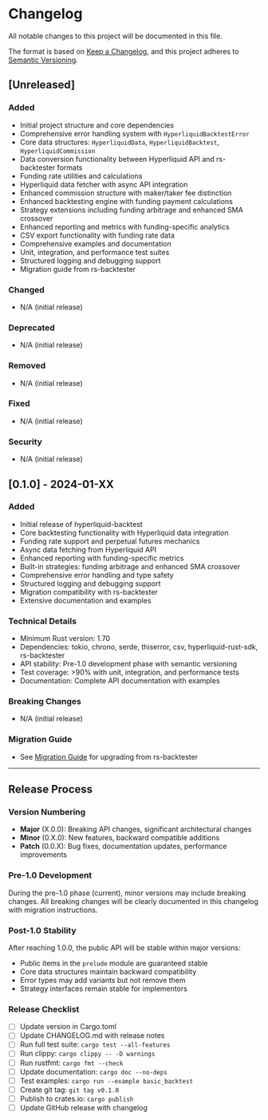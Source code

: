 # Changelog

All notable changes to this project will be documented in this file.

The format is based on [Keep a Changelog](https://keepachangelog.com/en/1.0.0/),
and this project adheres to [Semantic Versioning](https://semver.org/spec/v2.0.0.html).

## [Unreleased]

### Added
- Initial project structure and core dependencies
- Comprehensive error handling system with `HyperliquidBacktestError`
- Core data structures: `HyperliquidData`, `HyperliquidBacktest`, `HyperliquidCommission`
- Data conversion functionality between Hyperliquid API and rs-backtester formats
- Funding rate utilities and calculations
- Hyperliquid data fetcher with async API integration
- Enhanced commission structure with maker/taker fee distinction
- Enhanced backtesting engine with funding payment calculations
- Strategy extensions including funding arbitrage and enhanced SMA crossover
- Enhanced reporting and metrics with funding-specific analytics
- CSV export functionality with funding rate data
- Comprehensive examples and documentation
- Unit, integration, and performance test suites
- Structured logging and debugging support
- Migration guide from rs-backtester

### Changed
- N/A (initial release)

### Deprecated
- N/A (initial release)

### Removed
- N/A (initial release)

### Fixed
- N/A (initial release)

### Security
- N/A (initial release)

## [0.1.0] - 2024-01-XX

### Added
- Initial release of hyperliquid-backtest
- Core backtesting functionality with Hyperliquid data integration
- Funding rate support and perpetual futures mechanics
- Async data fetching from Hyperliquid API
- Enhanced reporting with funding-specific metrics
- Built-in strategies: funding arbitrage and enhanced SMA crossover
- Comprehensive error handling and type safety
- Structured logging and debugging support
- Migration compatibility with rs-backtester
- Extensive documentation and examples

### Technical Details
- Minimum Rust version: 1.70
- Dependencies: tokio, chrono, serde, thiserror, csv, hyperliquid-rust-sdk, rs-backtester
- API stability: Pre-1.0 development phase with semantic versioning
- Test coverage: >90% with unit, integration, and performance tests
- Documentation: Complete API documentation with examples

### Breaking Changes
- N/A (initial release)

### Migration Guide
- See [Migration Guide](https://docs.rs/hyperliquid-backtest/latest/hyperliquid_backtest/migration/index.html) for upgrading from rs-backtester

---

## Release Process

### Version Numbering
- **Major** (X.0.0): Breaking API changes, significant architectural changes
- **Minor** (0.X.0): New features, backward compatible additions
- **Patch** (0.0.X): Bug fixes, documentation updates, performance improvements

### Pre-1.0 Development
During the pre-1.0 phase (current), minor versions may include breaking changes.
All breaking changes will be clearly documented in this changelog with migration instructions.

### Post-1.0 Stability
After reaching 1.0.0, the public API will be stable within major versions:
- Public items in the `prelude` module are guaranteed stable
- Core data structures maintain backward compatibility
- Error types may add variants but not remove them
- Strategy interfaces remain stable for implementors

### Release Checklist
- [ ] Update version in Cargo.toml
- [ ] Update CHANGELOG.md with release notes
- [ ] Run full test suite: `cargo test --all-features`
- [ ] Run clippy: `cargo clippy -- -D warnings`
- [ ] Run rustfmt: `cargo fmt --check`
- [ ] Update documentation: `cargo doc --no-deps`
- [ ] Test examples: `cargo run --example basic_backtest`
- [ ] Create git tag: `git tag v0.1.0`
- [ ] Publish to crates.io: `cargo publish`
- [ ] Update GitHub release with changelog